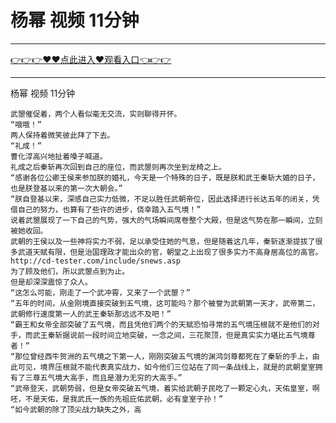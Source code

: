 # 杨幂 视频 11分钟

<hr/> <a href="https://github.com/siguaha/najh/issues/2">👉👉👉♥♥点此进入♥观看入口👈👉👉</a><hr/>

杨幂 视频 11分钟

    武曌催促着，两个人看似毫无交流，实则聊得开怀。
    “哦哦！”
    两人保持着微笑彼此拜了下去。
    “礼成！”
    曹化淳高兴地扯着嗓子喊道。
    礼成之后秦斩再次回到自己的座位，而武曌则再次坐到龙椅之上。
    “感谢各位公卿王侯来参加朕的婚礼，今天是一个特殊的日子，既是朕和武王秦斩大婚的日子，也是朕登基以来的第一次大朝会。”
    “朕自登基以来，深感自己实力低微，不足以胜任武朝帝位，因此选择进行长达五年的闭关，凭借自己的努力，也算有了些许的进步，侥幸踏入五气境！”
    说着武曌展现了一下自己的气势，强大的气场瞬间席卷整个大殿，但是这气势在那一瞬间，立刻被她收回。
    武朝的王侯以及一些神将实力不弱，足以承受住她的气息，但是随着这几年，秦斩逐渐提拔了很多武道天赋有限，但是治国理政才能出众的官，朝堂之上出现了很多实力不高身居高位的高官。
    http://cd-tester.com/include/snews.asp
    为了顾及他们，所以武曌点到为止。
    但是却深深震惊了众人。
    “这怎么可能，刚走了一个武冲霄，又来了一个武曌？”
    “五年的时间，从金刚境直接突破到五气境，这可能吗？那个被誉为武朝第一天才，武帝第二，武朝修行速度第一人的武王秦斩那远远不及吧！”
    “霸王和女帝全部突破了五气境，而且凭他们两个的天赋恐怕寻常的五气境压根就不是他们的对手，而武王秦斩据说前一段时间立地突破，一念之间，三花聚顶，但是真实实力堪比五气境尊者！”
    “那位曾经西牛贺洲的五气境之下第一人，刚刚突破五气境的渊鸿剑尊都死在了秦斩的手上，由此可见，境界压根就不能代表真实战力，如今他们三位站在了同一条战线上，就是的武朝皇室拥有了三尊五气境大高手，而且是潜力无穷的大高手。”
    “武帝登天，武朝势弱，但是女帝突破五气境，着实给武朝子民吃了一颗定心丸，天佑皇室，啊呸，不是天佑，是我武氏一族的先祖庇佑武朝，必有皇室子孙！”
    “如今武朝的除了顶尖战力缺失之外，高
